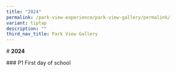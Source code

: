 ```yaml
---
title: "2024"
permalink: /park-view-experience/park-view-gallery/permalink/
variant: tiptap
description: ""
third_nav_title: Park View Gallery
---
```

<p># <strong>2024</strong></p><p>### P1 First day of school</p><p></p><p></p>